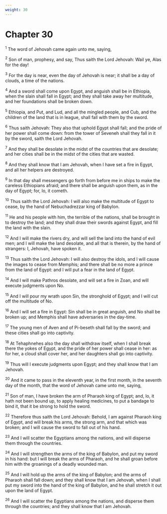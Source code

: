 ```yaml
---
weight: 30
---
```


# Chapter 30

<sup>1</sup> The word of Jehovah came again unto me, saying, 

<sup>2</sup> Son of man, prophesy, and say, Thus saith the Lord Jehovah: Wail ye, Alas for the day! 

<sup>3</sup> For the day is near, even the day of Jehovah is near; it shall be a day of clouds, a time of the nations. 

<sup>4</sup> And a sword shall come upon Egypt, and anguish shall be in Ethiopia, when the slain shall fall in Egypt; and they shall take away her multitude, and her foundations shall be broken down. 

<sup>5</sup> Ethiopia, and Put, and Lud, and all the mingled people, and Cub, and the children of the land that is in league, shall fall with them by the sword. 

<sup>6</sup> Thus saith Jehovah: They also that uphold Egypt shall fall; and the pride of her power shall come down: from the tower of Seveneh shall they fall in it by the sword, saith the Lord Jehovah. 

<sup>7</sup> And they shall be desolate in the midst of the countries that are desolate; and her cities shall be in the midst of the cities that are wasted. 

<sup>8</sup> And they shall know that I am Jehovah, when I have set a fire in Egypt, and all her helpers are destroyed. 

<sup>9</sup> In that day shall messengers go forth from before me in ships to make the careless Ethiopians afraid; and there shall be anguish upon them, as in the day of Egypt; for, lo, it cometh. 

<sup>10</sup> Thus saith the Lord Jehovah: I will also make the multitude of Egypt to cease, by the hand of Nebuchadrezzar king of Babylon. 

<sup>11</sup> He and his people with him, the terrible of the nations, shall be brought in to destroy the land; and they shall draw their swords against Egypt, and fill the land with the slain. 

<sup>12</sup> And I will make the rivers dry, and will sell the land into the hand of evil men; and I will make the land desolate, and all that is therein, by the hand of strangers: I, Jehovah, have spoken it. 

<sup>13</sup> Thus saith the Lord Jehovah: I will also destroy the idols, and I will cause the images to cease from Memphis; and there shall be no more a prince from the land of Egypt: and I will put a fear in the land of Egypt. 

<sup>14</sup> And I will make Pathros desolate, and will set a fire in Zoan, and will execute judgments upon No. 

<sup>15</sup> And I will pour my wrath upon Sin, the stronghold of Egypt; and I will cut off the multitude of No. 

<sup>16</sup> And I will set a fire in Egypt: Sin shall be in great anguish, and No shall be broken up; and Memphis shall have adversaries in the day-time. 

<sup>17</sup> The young men of Aven and of Pi-beseth shall fall by the sword; and these cities shall go into captivity. 

<sup>18</sup> At Tehaphnehes also the day shall withdraw itself, when I shall break there the yokes of Egypt, and the pride of her power shall cease in her: as for her, a cloud shall cover her, and her daughters shall go into captivity. 

<sup>19</sup> Thus will I execute judgments upon Egypt; and they shall know that I am Jehovah. 

<sup>20</sup> And it came to pass in the eleventh year, in the first month, in the seventh day of the month, that the word of Jehovah came unto me, saying, 

<sup>21</sup> Son of man, I have broken the arm of Pharaoh king of Egypt; and, lo, it hath not been bound up, to apply healing medicines, to put a bandage to bind it, that it be strong to hold the sword. 

<sup>22</sup> Therefore thus saith the Lord Jehovah: Behold, I am against Pharaoh king of Egypt, and will break his arms, the strong arm, and that which was broken; and I will cause the sword to fall out of his hand. 

<sup>23</sup> And I will scatter the Egyptians among the nations, and will disperse them through the countries. 

<sup>24</sup> And I will strengthen the arms of the king of Babylon, and put my sword in his hand: but I will break the arms of Pharaoh, and he shall groan before him with the groanings of a deadly wounded man. 

<sup>25</sup> And I will hold up the arms of the king of Babylon; and the arms of Pharaoh shall fall down; and they shall know that I am Jehovah, when I shall put my sword into the hand of the king of Babylon, and he shall stretch it out upon the land of Egypt. 

<sup>26</sup> And I will scatter the Egyptians among the nations, and disperse them through the countries; and they shall know that I am Jehovah. 


